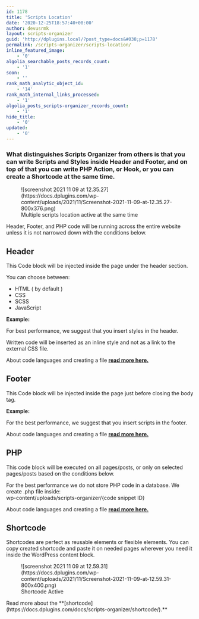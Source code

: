 ```yaml
---
id: 1178
title: 'Scripts Location'
date: '2020-12-25T18:57:40+00:00'
author: devusrmk
layout: scripts-organizer
guid: 'http://dplugins.local/?post_type=docs&#038;p=1178'
permalink: /scripts-organizer/scripts-location/
inline_featured_image:
    - '0'
algolia_searchable_posts_records_count:
    - '1'
soon:
    - ''
rank_math_analytic_object_id:
    - '14'
rank_math_internal_links_processed:
    - '1'
algolia_posts_scripts-organizer_records_count:
    - '1'
hide_title:
    - '0'
updated:
    - '0'
---
```


### What distinguishes Scripts Organizer from others is that you can write Scripts and Styles inside Header and Footer, and on top of that you can write PHP Action, or Hook, or you can create a Shortcode at the same time. 

<figure class="wp-block-image size-large">![screenshot 2021 11 09 at 12.35.27](https://docs.dplugins.com/wp-content/uploads/2021/11/Screenshot-2021-11-09-at-12.35.27-800x376.png)<figcaption>Multiple scripts location active at the same time</figcaption></figure>Header, Footer, and PHP code will be running across the entire website unless it is not narrowed down with the conditions below.

## Header

This Code block will be injected inside the page under the header section.

You can choose between:

- HTML ( by default )
- CSS
- SCSS
- JavaScript

**Example:**

For best performance, we suggest that you insert styles in the header.

Written code will be inserted as an inline style and not as a link to the external CSS file.

About code languages and creating a file [**read more here.**](https://docs.dplugins.com/scripts-organizer/generate-css-and-js-as-a-files/)

## Footer

This Code block will be injected inside the page just before closing the body tag.

**Example:**

For the best performance, we suggest that you insert scripts in the footer.

About code languages and creating a file [**read more here.**](https://docs.dplugins.com/scripts-organizer/generate-css-and-js-as-a-files/)

## PHP

This code block will be executed on all pages/posts, or only on selected pages/posts based on the conditions below.

For the best performance we do not store PHP code in a database. We create .php file inside:  
wp-content/uploads/scripts-organizer/{code snippet ID}

About code languages and creating a file [**read more here.**](https://docs.dplugins.com/scripts-organizer/generate-css-and-js-as-a-files/)

## Shortcode

Shortcodes are perfect as reusable elements or flexible elements. You can copy created shortcode and paste it on needed pages wherever you need it inside the WordPress content block.

<figure class="wp-block-image size-large">![screenshot 2021 11 09 at 12.59.31](https://docs.dplugins.com/wp-content/uploads/2021/11/Screenshot-2021-11-09-at-12.59.31-800x400.png)<figcaption>Shortcode Active</figcaption></figure>Read more about the **[shortcode](https://docs.dplugins.com/docs/scripts-organizer/shortcode/).**